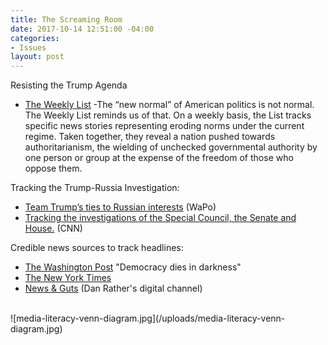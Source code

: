 ```yaml
---
title: The Screaming Room
date: 2017-10-14 12:51:00 -04:00
categories:
- Issues
layout: post
---
```


Resisting the Trump Agenda
* [The Weekly List](http://theweeklylist.org/) -The “new normal” of American politics is not normal. The Weekly List reminds us of that. On a weekly basis, the List tracks specific news stories representing eroding norms under the current regime. Taken together, they reveal a nation pushed towards authoritarianism, the wielding of unchecked governmental authority by one person or group at the expense of the freedom of those who oppose them.


Tracking the Trump-Russia Investigation:
* [Team Trump’s ties to Russian interests](https://www.washingtonpost.com/graphics/national/trump-russia/?utm_term=.6a7cf975e8b4) (WaPo)
* [Tracking the investigations of the Special Council, the Senate and House.](http://www.cnn.com/interactive/2017/politics/russia-investigations/) (CNN)

Credible news sources to track headlines:
* [The Washington Post](https://www.washingtonpost.com/) "Democracy dies in darkness"
* [The New York Times](https://www.nytimes.com/)
* [News & Guts](https://www.newsandgutsmedia.com/) (Dan Rather's digital channel)
<BR>
![media-literacy-venn-diagram.jpg](/uploads/media-literacy-venn-diagram.jpg)
